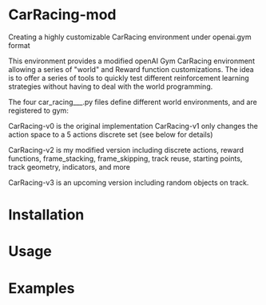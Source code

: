 # CarRacing-mod
Creating a highly customizable CarRacing environment under openai.gym format

This environment provides a modified openAI Gym CarRacing environment allowing a series of "world" and Reward function customizations. The idea is to offer a series of tools to quickly test different reinforcement learning strategies without having to deal with the world programming.

The four car_racing___.py files define different world environments, and are registered to gym:

CarRacing-v0 is the original implementation
CarRacing-v1 only changes the action space to a 5 actions discrete set (see below for details)

CarRacing-v2 is my modified version including discrete actions, reward functions, frame_stacking, frame_skipping, track reuse, starting points, track geometry, indicators, and more

CarRacing-v3 is an upcoming version including random objects on track.

# Installation



# Usage


# Examples
